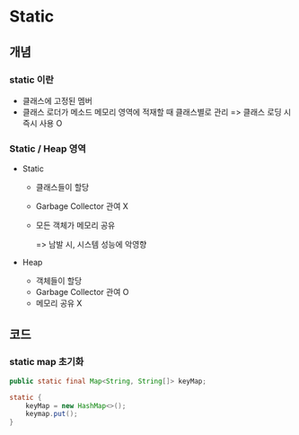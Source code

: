 # Static



## 개념

### static 이란

- 클래스에 고정된 멤버
- 클래스 로더가 메소드 메모리 영역에 적재할 때 클래스별로 관리 => 클래스 로딩 시 즉시 사용 O



### Static / Heap 영역

- Static

  - 클래스들이 할당

  - Garbage Collector 관여 X

  - 모든 객체가 메모리 공유

    => 남발 시, 시스템 성능에 악영향

- Heap

  - 객체들이 할당
  - Garbage Collector 관여 O
  - 메모리 공유 X







## 코드



### static map 초기화

```java
public static final Map<String, String[]> keyMap;

static {
    keyMap = new HashMap<>();
    keymap.put();
}
```

